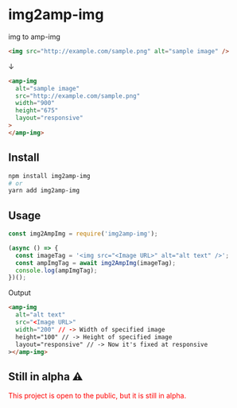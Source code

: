 # img2amp-img

img to amp-img

```html
<img src="http://example.com/sample.png" alt="sample image" />
```

↓

```html
<amp-img
  alt="sample image"
  src="http://example.com/sample.png"
  width="900"
  height="675"
  layout="responsive"
>
</amp-img>
```

## Install

```sh
npm install img2amp-img
# or
yarn add img2amp-img
```

## Usage

```javascript
const img2AmpImg = require('img2amp-img');

(async () => {
  const imageTag = '<img src="<Image URL>" alt="alt text" />';
  const ampImgTag = await img2AmpImg(imageTag);
  console.log(ampImgTag);
})();
```

Output

```html
<amp-img
  alt="alt text"
  src="<Image URL>"
  width="200" // -> Width of specified image
  height="100" // -> Height of specified image
  layout="responsive" // -> Now it's fixed at responsive
></amp-img>
```

## Still in alpha ⚠️

<font color="red">This project is open to the public, but it is still in alpha.</font>
